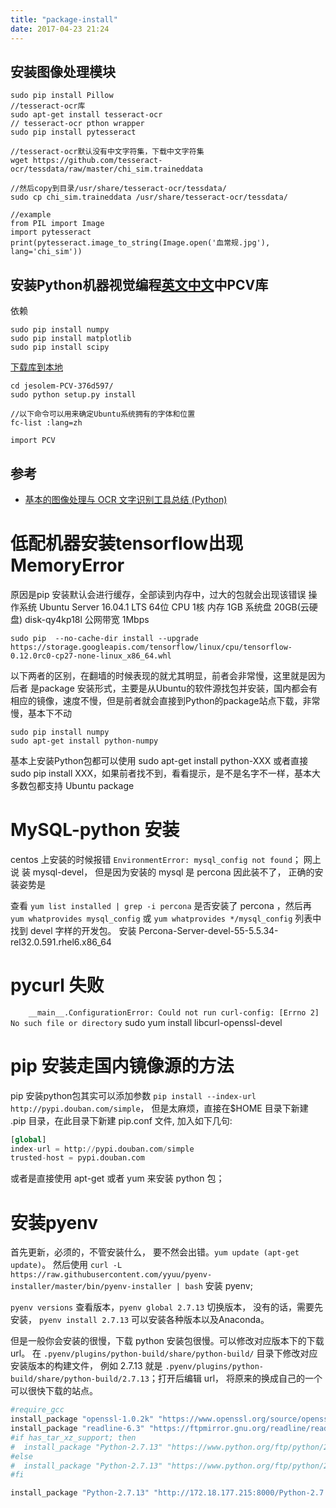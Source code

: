 ```yaml
---
title: "package-install"
date: 2017-04-23 21:24
---
```


## 安装图像处理模块

```
sudo pip install Pillow
//tesseract-ocr库
sudo apt-get install tesseract-ocr
// tesseract-ocr pthon wrapper
sudo pip install pytesseract

//tesseract-ocr默认没有中文字符集，下载中文字符集
wget https://github.com/tesseract-ocr/tessdata/raw/master/chi_sim.traineddata

//然后copy到目录/usr/share/tesseract-ocr/tessdata/
sudo cp chi_sim.traineddata /usr/share/tesseract-ocr/tessdata/

//example
from PIL import Image
import pytesseract
print(pytesseract.image_to_string(Image.open('血常规.jpg'), lang='chi_sim'))

```
## 安装Python机器视觉编程[英文](http://programmingcomputervision.com/)[中文](http://yongyuan.name/pcvwithpython/)中PCV库
依赖
```
sudo pip install numpy
sudo pip install matplotlib
sudo pip install scipy

```
[下载库到本地](https://github.com/jesolem/PCV/zipball/master)
```
cd jesolem-PCV-376d597/
sudo python setup.py install

//以下命令可以用来确定Ubuntu系统拥有的字体和位置
fc-list :lang=zh 

import PCV
```

## 参考
 - [基本的图像处理与 OCR 文字识别工具总结 (Python)](https://testerhome.com/topics/4615)


# 低配机器安装tensorflow出现MemoryError
原因是pip 安装默认会进行缓存，全部读到内存中，过大的包就会出现该错误
操作系统    Ubuntu Server 16.04.1 LTS 64位
CPU 1核
内存  1GB
系统盘 20GB(云硬盘)   disk-qy4kp18l
公网带宽    1Mbps
```
sudo pip  --no-cache-dir install --upgrade https://storage.googleapis.com/tensorflow/linux/cpu/tensorflow-0.12.0rc0-cp27-none-linux_x86_64.whl
```
以下两者的区别，在翻墙的时候表现的就尤其明显，前者会非常慢，这里就是因为 后者 是package 安装形式，主要是从Ubuntu的软件源找包并安装，国内都会有相应的镜像，速度不慢，但是前者就会直接到Python的package站点下载，非常慢，基本下不动
```
sudo pip install numpy
sudo apt-get install python-numpy
```
基本上安装Python包都可以使用 sudo apt-get install python-XXX 或者直接 sudo pip install XXX，如果前者找不到，看看提示，是不是名字不一样，基本大多数包都支持 Ubuntu package



# MySQL-python 安装
centos 上安装的时候报错 `EnvironmentError: mysql_config not found`； 网上说 装 mysql-devel， 但是因为安装的 mysql 是 percona 因此装不了， 正确的安装姿势是

查看 `yum list installed | grep -i percona` 是否安装了 percona ，然后再 `yum whatprovides mysql_config` 或 `yum whatprovides */mysql_config` 列表中找到 devel 字样的开发包。
安装 Percona-Server-devel-55-5.5.34-rel32.0.591.rhel6.x86_64


# pycurl 失败
`    __main__.ConfigurationError: Could not run curl-config: [Errno 2] No such file or directory`
sudo yum install libcurl-openssl-devel

# pip 安装走国内镜像源的方法
pip 安装python包其实可以添加参数 `pip install --index-url  http://pypi.douban.com/simple`， 但是太麻烦，直接在$HOME 目录下新建 .pip 目录，在此目录下新建 pip.conf 文件, 加入如下几句:
```python
[global]
index-url = http://pypi.douban.com/simple
trusted-host = pypi.douban.com
```
或者是直接使用 apt-get 或者 yum 来安装 python 包；

# 安装pyenv
首先更新，必须的，不管安装什么， 要不然会出错。`yum update (apt-get update)`。 然后使用 `curl -L https://raw.githubusercontent.com/yyuu/pyenv-installer/master/bin/pyenv-installer | bash` 安装 pyenv;

`pyenv versions` 查看版本，`pyenv global 2.7.13` 切换版本， 没有的话，需要先安装， `pyenv install 2.7.13` 可以安装各种版本以及Anaconda。

但是一般你会安装的很慢，下载 python 安装包很慢。可以修改对应版本下的下载url。 在 `.pyenv/plugins/python-build/share/python-build/` 目录下修改对应安装版本的构建文件， 例如 2.7.13 就是 `.pyenv/plugins/python-build/share/python-build/2.7.13`；打开后编辑 url， 将原来的换成自己的一个可以很快下载的站点。
```python
#require_gcc
install_package "openssl-1.0.2k" "https://www.openssl.org/source/openssl-1.0.2k.tar.gz#6b3977c61f2aedf0f96367dcfb5c6e578cf37e7b8d913b4ecb6643c3cb88d8c0" mac_openssl --if has_broken_mac_openssl
install_package "readline-6.3" "https://ftpmirror.gnu.org/readline/readline-6.3.tar.gz#56ba6071b9462f980c5a72ab0023893b65ba6debb4eeb475d7a563dc65cafd43" standard --if has_broken_mac_readline
#if has_tar_xz_support; then
#  install_package "Python-2.7.13" "https://www.python.org/ftp/python/2.7.13/Python-2.7.13.tar.xz#35d543986882f78261f97787fd3e06274bfa6df29fac9b4a94f73930ff98f731" ldflags_dirs standard verify_py27 ensurepip
#else
#  install_package "Python-2.7.13" "https://www.python.org/ftp/python/2.7.13/Python-2.7.13.tgz#a4f05a0720ce0fd92626f0278b6b433eee9a6173ddf2bced7957dfb599a5ece1" ldflags_dirs standard verify_py27 ensurepip
#fi

install_package "Python-2.7.13" "http://172.18.177.215:8000/Python-2.7.13.tar.xz" ldflags_dirs standard verify_py27 ensurepip
```
